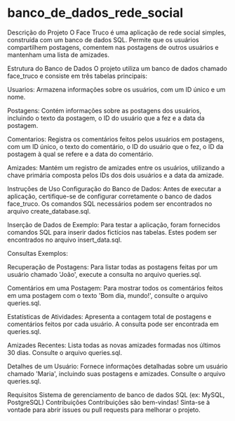 # banco_de_dados_rede_social

Descrição do Projeto
O Face Truco é uma aplicação de rede social simples, construída com um banco de dados SQL. Permite que os usuários compartilhem postagens, comentem nas postagens de outros usuários e mantenham uma lista de amizades.

Estrutura do Banco de Dados
O projeto utiliza um banco de dados chamado face_truco e consiste em três tabelas principais:

Usuarios: Armazena informações sobre os usuários, com um ID único e um nome.

Postagens: Contém informações sobre as postagens dos usuários, incluindo o texto da postagem, o ID do usuário que a fez e a data da postagem.

Comentarios: Registra os comentários feitos pelos usuários em postagens, com um ID único, o texto do comentário, o ID do usuário que o fez, o ID da postagem à qual se refere e a data do comentário.

Amizades: Mantém um registro de amizades entre os usuários, utilizando a chave primária composta pelos IDs dos dois usuários e a data da amizade.

Instruções de Uso
Configuração do Banco de Dados: Antes de executar a aplicação, certifique-se de configurar corretamente o banco de dados face_truco. Os comandos SQL necessários podem ser encontrados no arquivo create_database.sql.

Inserção de Dados de Exemplo: Para testar a aplicação, foram fornecidos comandos SQL para inserir dados fictícios nas tabelas. Estes podem ser encontrados no arquivo insert_data.sql.

Consultas Exemplos:

Recuperação de Postagens: Para listar todas as postagens feitas por um usuário chamado 'João', execute a consulta no arquivo queries.sql.

Comentários em uma Postagem: Para mostrar todos os comentários feitos em uma postagem com o texto 'Bom dia, mundo!', consulte o arquivo queries.sql.

Estatísticas de Atividades: Apresenta a contagem total de postagens e comentários feitos por cada usuário. A consulta pode ser encontrada em queries.sql.

Amizades Recentes: Lista todas as novas amizades formadas nos últimos 30 dias. Consulte o arquivo queries.sql.

Detalhes de um Usuário: Fornece informações detalhadas sobre um usuário chamado 'Maria', incluindo suas postagens e amizades. Consulte o arquivo queries.sql.

Requisitos
Sistema de gerenciamento de banco de dados SQL (ex: MySQL, PostgreSQL)
Contribuições
Contribuições são bem-vindas! Sinta-se à vontade para abrir issues ou pull requests para melhorar o projeto.


